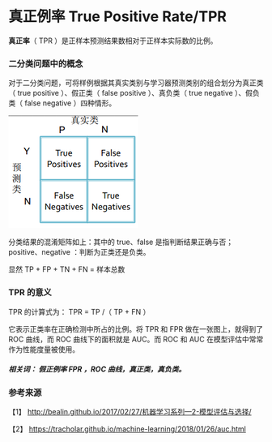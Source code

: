 # 真正例率 True Positive Rate/TPR	
**真正率**（ TPR ）是正样本预测结果数相对于正样本实际数的比例。

### 二分类问题中的概念

对于二分类问题，可将样例根据其真实类别与学习器预测类别的组合划分为真正类（ true positive ）、假正类（ false positive ）、真负类（ true negative ）、假负类（ false negative ）四种情形。

![](混淆矩阵.png)

分类结果的混淆矩阵如上：其中的 true、false 是指判断结果正确与否；positive、negative ：判断为正类还是负类。

显然 TP + FP + TN + FN = 样本总数

### TPR 的意义

TPR 的计算式为： TPR = TP /（ TP + FN ） 

它表示正类率在正确检测中所占的比例。将 TPR 和 FPR 做在一张图上，就得到了 ROC 曲线，而 ROC 曲线下的面积就是 AUC。而 ROC 和 AUC 在模型评估中常常作为性能度量被使用。

##### 相关词： 假正例率 FPR ，ROC 曲线，真正类，真负类。

### 参考来源

【1】 http://bealin.github.io/2017/02/27/机器学习系列—2-模型评估与选择/

【2】  https://tracholar.github.io/machine-learning/2018/01/26/auc.html 

